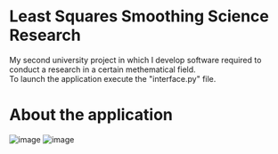 # Least Squares Smoothing Science Research
My second university project in which I develop software required to conduct a research in a certain methematical field.<br />
To launch the application execute the "interface.py" file.

# About the application
![image](https://user-images.githubusercontent.com/35616551/236660425-429e42ee-faca-4527-84cf-8998a0ee4dfb.png)
![image](https://user-images.githubusercontent.com/35616551/236660504-3ed13c88-c2d2-403d-8954-97b0b895569c.png)
